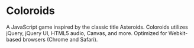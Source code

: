 Coloroids
=========
A JavaScript game inspired by the classic title Asteroids. Coloroids utilizes jQuery, jQuery UI, HTML5 audio, Canvas, and more. Optimized for Webkit-based browsers (Chrome and Safari).
